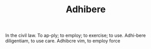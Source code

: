 ---
title: Adhibere
permalink: "/definitions/adhibere.html"
body: In the civil law. To ap-ply; to employ; to exercise; to use. Adhi-bere diligentiam,
  to use care. Adhibcre vim, to employ force
published_at: '2018-07-07'
layout: post
---